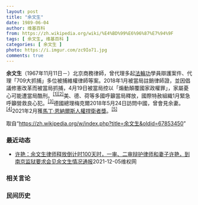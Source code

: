 ```yaml
---
layout: post
title: "余文生"
date: 1989-06-04
author: 维基百科
from: https://zh.wikipedia.org/wiki/%E4%BD%99%E6%96%87%E7%94%9F
tags: [ 余文生, 维基百科 ]
categories: [ 余文生 ]
photo: https://i.imgur.com/zc9Io71.jpg
comments: true
---
```

<div class="mw-parser-output">
<p><b>余文生</b>（1967年11月11日<span class="useeditintro" title="Template:BLP editintro">－</span>）北京商務律師，曾代理多起<a href="/wiki/%E6%B3%95%E8%BC%AA%E5%8A%9F" class="mw-redirect" title="法輪功">法輪功</a>學員辯護案件、代理「709大抓捕」多位被捕維權律師等案。2018年1月被當局註銷律師證，並因倡議修憲改革而被當局抓捕，4月19日被當局控以「煽動顛覆國家政權罪」，家屬憂心可能遭當局酷刑。<sup id="cite_ref-EPO0420_1-0" class="reference"><a href="#cite_note-EPO0420-1">[1]</a></sup><sup id="cite_ref-bbc17_2-0" class="reference"><a href="#cite_note-bbc17-2">[2]</a></sup>美、德、荷等多國呼籲當局釋放，國際特赦組織1月緊急呼籲營救良心犯。<sup id="cite_ref-amnesty_3-0" class="reference"><a href="#cite_note-amnesty-3">[3]</a></sup>德國總理梅克爾2018年5月24日訪問中國，曾會見余妻。<sup id="cite_ref-4" class="reference"><a href="#cite_note-4">[4]</a></sup>2021年2月獲<a href="/wiki/%E9%A9%AC%E4%B8%81%C2%B7%E6%81%A9%E7%BA%B3%E5%B0%94%E6%96%AF%E4%BA%BA%E6%9D%83%E6%8D%8D%E5%8D%AB%E8%80%85%E5%A5%96" title="马丁·恩纳尔斯人权捍卫者奖">馬丁·恩納爾斯人權捍衛者獎</a>。<sup id="cite_ref-5" class="reference"><a href="#cite_note-5">[5]</a></sup>
</p>
</div><noscript><img src="//zh.wikipedia.org/wiki/Special:CentralAutoLogin/start?type=1x1" alt="" title="" width="1" height="1" style="border: none; position: absolute;"></noscript>
<div class="printfooter">取自“<a dir="ltr" href="https://zh.wikipedia.org/w/index.php?title=余文生&amp;oldid=67853450">https://zh.wikipedia.org/w/index.php?title=余文生&amp;oldid=67853450</a>”</div><div id="recent-news"><h3>最近动态</h3><ul><li><a href="https://nodebe4.github.io/waimei/2021-12-05/%E8%AE%B8%E8%89%B3-%E4%BD%99%E6%96%87%E7%94%9F%E5%BE%8B%E5%B8%88%E9%87%8A%E6%94%BE%E5%80%92%E8%AE%A1%E6%97%B6100%E5%A4%A9%E6%97%B6-%E4%B8%80%E5%AE%A1-%E4%BA%8C%E5%AE%A1%E8%BE%A9%E6%8A%A4%E5%BE%8B%E5%B8%88%E5%92%8C%E5%A6%BB%E5%AD%90%E8%AE%B8%E8%89%B3-%E5%88%B0%E5%8D%97%E4%BA%AC%E7%9B%91%E7%8B%B1%E8%A6%81%E6%B1%82%E4%BC%9A%E8%A7%81%E4%BD%99%E6%96%87%E7%94%9F%E6%83%85" title="许艳：余文生律师释放倒计时100天时，一审、二审辩护律师和妻子许艳，到南京监狱要求会见余文生情况通报—— 2021年11月21日，是余文生律师离江苏省高级人民法院裁定书，以煽动颠覆国家政权罪，判...">许艳：余文生律师释放倒计时100天时，一审、二审辩护律师和妻子许艳，到南京监狱要求会见余文生情况通报</a><time>2021-12-05</time><a class="tag">维权网</a></li>
</ul></div><div id="open-opinion"><h3>相关言论</h3><ul></ul></div><div id="mjls-record"><h3>民间历史</h3><ul></ul></div>